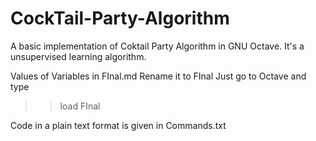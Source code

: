 # CockTail-Party-Algorithm
A basic implementation of Coktail Party Algorithm in GNU Octave. It's a unsupervised learning algorithm.

Values of Variables in FInal.md
Rename it to FInal
Just go to Octave
and type
>> load FInal

Code in a plain text format is given in Commands.txt
